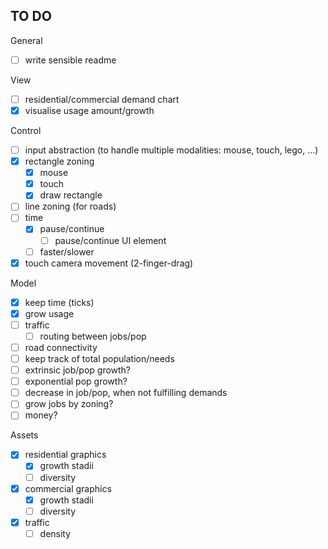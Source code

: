 ## TO DO

General
- [ ] write sensible readme

View
- [ ] residential/commercial demand chart
- [X] visualise usage amount/growth

Control
- [ ] input abstraction (to handle multiple modalities: mouse, touch, lego, ...)
- [X] rectangle zoning
  - [X] mouse
  - [X] touch
  - [X] draw rectangle
- [ ] line zoning (for roads)
- [ ] time
  - [X] pause/continue
    - [ ] pause/continue UI element
  - [ ] faster/slower
- [X] touch camera movement (2-finger-drag)

Model
- [X] keep time (ticks)
- [X] grow usage
- [ ] traffic
  - [ ] routing between jobs/pop
- [ ] road connectivity
- [ ] keep track of total population/needs
- [ ] extrinsic job/pop growth?
- [ ] exponential pop growth?
- [ ] decrease in job/pop, when not fulfilling demands
- [ ] grow jobs by zoning?
- [ ] money?

Assets
- [X] residential graphics
  - [X] growth stadii
  - [ ] diversity
- [X] commercial graphics
  - [X] growth stadii
  - [ ] diversity
- [X] traffic
  - [ ] density